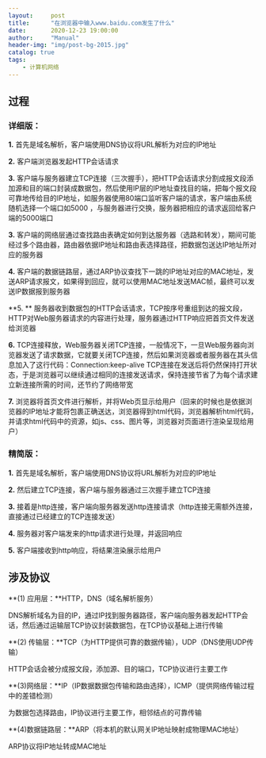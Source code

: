 ```yaml
---
layout:     post
title:      "在浏览器中输入www.baidu.com发生了什么"
date:       2020-12-23 19:00:00
author:     "Manual"
header-img: "img/post-bg-2015.jpg"
catalog: true
tags:
    - 计算机网络
---
```


## 过程

### 详细版：

**1.**  首先是域名解析，客户端使用DNS协议将URL解析为对应的IP地址

**2.**  客户端浏览器发起HTTP会话请求

**3.**  客户端与服务器建立TCP连接（三次握手），把HTTP会话请求分割成报文段添加源和目的端口封装成数据包，然后使用IP层的IP地址查找目的端，把每个报文段可靠地传给目的IP地址，如服务器使用80端口监听客户端的请求，客户端由系统随机选择一个端口如5000 ，与服务器进行交换，服务器把相应的请求返回给客户端的5000端口

**3.**  客户端的网络层通过查找路由表确定如何到达服务器（选路和转发），期间可能经过多个路由器，路由器依据IP地址和路由表选择路径，把数据包送达IP地址所对应的服务器

**4.**  客户端的数据链路层，通过ARP协议查找下一跳的IP地址对应的MAC地址，发送ARP请求报文，如果得到回应，就可以使用MAC地址发送MAC帧，最终可以发送IP数据报到服务器

**5. ** 服务器收到数据包的HTTP会话请求，TCP按序号重组到达的报文段，HTTP对Web服务器请求的内容进行处理，服务器通过HTTP响应把首页文件发送给浏览器

**6.**  TCP连接释放，Web服务器关闭TCP连接，一般情况下，一旦Web服务器向浏览器发送了请求数据，它就要关闭TCP连接，然后如果浏览器或者服务器在其头信息加入了这行代码：Connection:keep-alive TCP连接在发送后将仍然保持打开状态，于是浏览器可以继续通过相同的连接发送请求，保持连接节省了为每个请求建立新连接所需的时间，还节约了网络带宽

**7.**  浏览器将首页文件进行解析，并将Web页显示给用户（回来的时候也是依据浏览器的IP地址才能将包裹正确送达，浏览器得到html代码，浏览器解析html代码，并请求html代码中的资源，如js、css、图片等，浏览器对页面进行渲染呈现给用户）

### 精简版：

**1.**  首先是域名解析，客户端使用DNS协议将URL解析为对应的IP地址

**2.**  然后建立TCP连接，客户端与服务器通过三次握手建立TCP连接

**3.**  接着是http连接，客户端向服务器发送http连接请求（http连接无需额外连接，直接通过已经建立的TCP连接发送）

**4.**  服务器对客户端发来的http请求进行处理，并返回响应

**5.**  客户端接收到http响应，将结果渲染展示给用户



## 涉及协议

**(1) 应用层：**HTTP，DNS（域名解析服务）

DNS解析域名为目的IP，通过IP找到服务器路径，客户端向服务器发起HTTP会话，然后通过运输层TCP协议封装数据包，在TCP协议基础上进行传输

**(2) 传输层：**TCP（为HTTP提供可靠的数据传输），UDP（DNS使用UDP传输）

HTTP会话会被分成报文段，添加源、目的端口，TCP协议进行主要工作

**(3)网络层：**IP（IP数据数据包传输和路由选择），ICMP（提供网络传输过程中的差错检测）

为数据包选择路由，IP协议进行主要工作，相邻结点的可靠传输

**(4)数据链路层：**ARP（将本机的默认网关IP地址映射成物理MAC地址）

ARP协议将IP地址转成MAC地址
